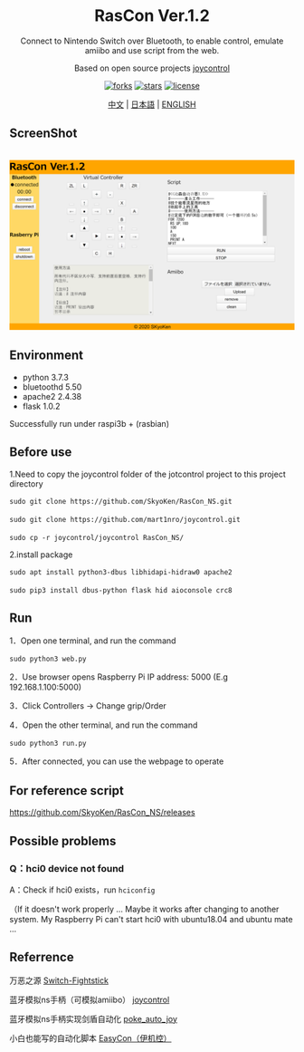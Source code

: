 <div align="center">
  <h1>RasCon Ver.1.2</h1>
  <p>Connect to Nintendo Switch over Bluetooth, to enable control, emulate amiibo and use script from the web.</p>
  <p>Based on open source projects  <a href="https://github.com/mart1nro/joycontrol">joycontrol</a></p>
  <p>
  <a href="https://github.com/SkyoKen/RasCon_NS"><img src="https://img.shields.io/github/forks/SkyoKen/RasCon_NS.svg" alt="forks"></a>
  <a href="https://github.com/SkyoKen/RasCon_NS"><img src="https://img.shields.io/github/stars/SkyoKen/RasCon_NS.svg" alt="stars"></a>
  <a href="https://github.com/SkyoKen/RasCon_NS"><img src="https://img.shields.io/github/license/SkyoKen/RasCon_NS.svg" alt="license"></a>
  </p>
  <p>
  <a href="README.md">中文</a> | 
  <a href="README_JP.md">日本語</a> | 
  <a href="README_EN.md">ENGLISH</a>
</p>
</div>

## ScreenShot
<br/>
<img src="image.png">
<br/>

## Environment
* python 3.7.3
* bluetoothd 5.50
* apache2 2.4.38  
* flask 1.0.2 

Successfully run under raspi3b + (rasbian)

## Before use
1.Need to copy the joycontrol folder of the jotcontrol project to this project directory
```
sudo git clone https://github.com/SkyoKen/RasCon_NS.git

sudo git clone https://github.com/mart1nro/joycontrol.git

sudo cp -r joycontrol/joycontrol RasCon_NS/
```
2.install package
```
sudo apt install python3-dbus libhidapi-hidraw0 apache2

sudo pip3 install dbus-python flask hid aioconsole crc8
```

## Run
1．Open one terminal, and run the command
```
sudo python3 web.py
```
2．Use browser opens Raspberry Pi IP address: 5000 (E.g 192.168.1.100:5000)

3．Click Controllers -> Change grip/Order

4．Open the other terminal, and run the command
```
sudo python3 run.py
```
5．After connected, you can use the webpage to operate

## For reference script
https://github.com/SkyoKen/RasCon_NS/releases

## Possible problems

### Q：hci0 device not found
A：Check if hci0 exists，run `hciconfig`

（If it doesn't work properly ... Maybe it works after changing to another system. My Raspberry Pi can't start hci0 with ubuntu18.04 and ubuntu mate ...

## Referrence
万恶之源 [Switch-Fightstick](https://github.com/progmem/Switch-Fightstick)

蓝牙模拟ns手柄（可模拟amiibo） [joycontrol](https://github.com/mart1nro/joycontrol)

蓝牙模拟ns手柄实现剑盾自动化 [poke_auto_joy](https://github.com/xxwsL/poke_auto_joy)

小白也能写的自动化脚本 [EasyCon（伊机控）](https://github.com/nukieberry/PokemonTycoon)



